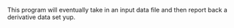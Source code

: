 This program will eventually take in an input data file and then report back a derivative data set
yup. 
